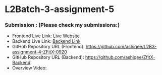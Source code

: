 # L2Batch-3-assignment-5

### **Submission : (Please check my submissions:)**

- Frontend Live Link: [Live Website](https://zfitx.vercel.app/)
- Backend Live Link: [Backend Link](https://zfit-x-backend.vercel.app/api)
- GitHub Repository URL (Frontend): https://github.com/ashiqee/L2B3-assignment-4-ZFitX-0920
- GitHub Repository URL (Backend): https://github.com/ashiqee/ZfitX-Backend
- Overview Video:
